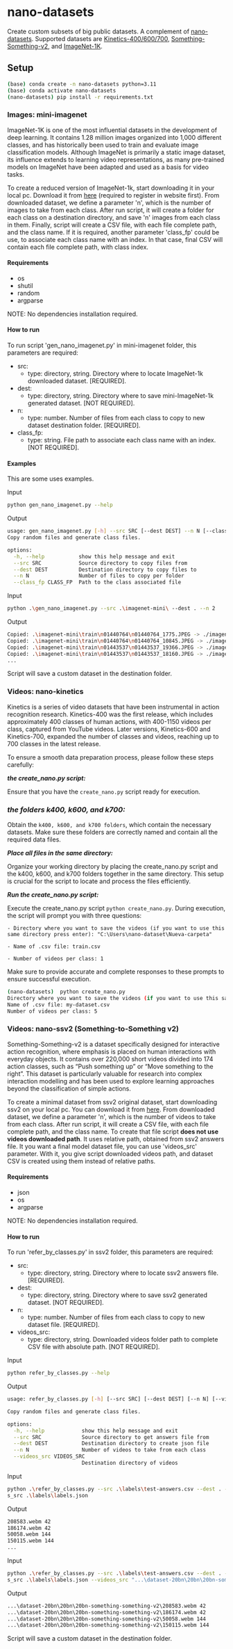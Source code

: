 # nano-datasets

Create custom subsets of big public datasets. A complement of [nano-datasets](https://github.com/BHI-Research/nano-datasets). Supported datasets are [Kinetics-400/600/700](https://github.com/cvdfoundation/kinetics-dataset), [Something-Something-v2](https://developer.qualcomm.com/software/ai-datasets/something-something), and [ImageNet-1K](https://www.image-net.org/download.php).

## Setup

```bash
(base) conda create -n nano-datasets python=3.11
(base) conda activate nano-datasets
(nano-datasets) pip install -r requirements.txt
```

### Images: mini-imagenet

ImageNet-1K is one of the most influential datasets in the development of deep learning. It contains 1.28 million images organized into 1,000 different classes, and has historically been used to train and evaluate image classification models. Although ImageNet is primarily a static image dataset, its influence extends to learning video representations, as many pre-trained models on ImageNet have been adapted and used as a basis for video tasks.

To create a reduced version of ImageNet-1k, start downloading it in your local pc. Download it from [here](https://www.kaggle.com/datasets/ifigotin/imagenetmini-1000) (required to register in website first). From downloaded dataset, we define a parameter 'n', which is the number
of images to take from each class. After run script, it will create a folder for each class on a destination directory, and save 'n' images
from each class in them. Finally, script will create a CSV file, with each file complete path, and the class name. If it is required, another
parameter 'class_fp' could be use, to associate each class name with an index. In that case, final CSV will contain each file complete path,
with class index.

#### Requirements
 - os
 - shutil
 - random
 - argparse

NOTE: No dependencies installation required.

#### How to run

To run script 'gen_nano_imagenet.py' in mini-imagenet folder, this parameters are required:

 - src:
   - type: directory, string. Directory where to locate ImageNet-1k downloaded dataset. [REQUIRED].
 - dest:
   - type: directory, string. Directory where to save mini-ImageNet-1k generated dataset. [NOT REQUIRED].
 - n:
   - type: number. Number of files from each class to copy to new dataset destination folder. [REQUIRED].
 - class_fp:
   - type: string. File path to associate each class name with an index. [NOT REQUIRED].

#### Examples

This are some uses examples.

Input
```bash
python gen_nano_imagenet.py --help
```
Output
```bash
usage: gen_nano_imagenet.py [-h] --src SRC [--dest DEST] --n N [--class_fp CLASS_FP]
Copy random files and generate class files.

options:
  -h, --help           show this help message and exit
  --src SRC            Source directory to copy files from
  --dest DEST          Destination directory to copy files to
  --n N                Number of files to copy per folder
  --class_fp CLASS_FP  Path to the class associated file
```

Input
```bash
python .\gen_nano_imagenet.py --src .\imagenet-mini\ --dest . --n 2
```
Output
```bash
Copied: .\imagenet-mini\train\n01440764\n01440764_1775.JPEG -> ./imagenetmini/images/n01440764\n01440764_1775.JPEG
Copied: .\imagenet-mini\train\n01440764\n01440764_10845.JPEG -> ./imagenetmini/images/n01440764\n01440764_10845.JPEG
Copied: .\imagenet-mini\train\n01443537\n01443537_19366.JPEG -> ./imagenetmini/images/n01443537\n01443537_19366.JPEG
Copied: .\imagenet-mini\train\n01443537\n01443537_18160.JPEG -> ./imagenetmini/images/n01443537\n01443537_18160.JPEG
...
```

Script will save a custom dataset in the destination folder.

### Videos: nano-kinetics

Kinetics is a series of video datasets that have been instrumental in action recognition research. Kinetics-400 was the first release, which includes approximately 400 classes of human actions, with 400-1150 videos per class, captured from YouTube videos. Later versions, Kinetics-600 and Kinetics-700, expanded the number of classes and videos, reaching up to 700 classes in the latest release.


To ensure a smooth data preparation process, please follow these steps carefully:

***the create_nano.py script:***

Ensure that you have the `create_nano.py` script ready for execution.

### ***the folders k400, k600, and k700:***

Obtain the `k400, k600, and k700 folders`, which contain the necessary datasets. Make sure these folders are correctly named and contain all the required data files.

***Place all files in the same directory:***

Organize your working directory by placing the create_nano.py script and the k400, k600, and k700 folders together in the same directory. This setup is crucial for the script to locate and process the files efficiently.

***Run the create_nano.py script:***

Execute the create_nano.py script `python create_nano.py`. During execution, the script will prompt you with three questions:

`- Directory where you want to save the videos (if you want to use this same directory press enter): "C:\Users\nano-dataset\Nueva-carpeta"
`

`- Name of .csv file: train.csv`

`- Number of videos per class: 1`

Make sure to provide accurate and complete responses to these prompts to ensure successful execution.

```bash
(nano-datasets)  python create_nano.py
Directory where you want to save the videos (if you want to use this same directory press enter): 
Name of .csv file: my-dataset.csv
Number of videos per class: 5
```

### Videos: nano-ssv2 (Something-to-Something v2)

Something-Something-v2 is a dataset specifically designed for interactive action recognition, where emphasis is placed on human interactions with everyday objects. It contains over 220,000 short videos divided into 174 action classes, such as “Push something up” or “Move something to the right”. This dataset is particularly valuable for research into complex interaction modelling and has been used to explore learning approaches beyond the classification of simple actions.

To create a minimal dataset from ssv2 original dataset, start downloading ssv2 on your local pc. You can download it from [here](https://www.qualcomm.com/developer/software/something-something-v-2-dataset/downloads). From downloaded dataset, we define a parameter 'n', which is the number of videos to take from each class. After run script, it will create a CSV file, with each file complete path, and the class name. To create that file script **does not use videos downloaded path**. It uses relative path, obtained from ssv2 answers file. It you want a final model dataset file, you can use 'videos_src' parameter. With it, you give script downloaded videos path, and dataset CSV is created using them instead of relative paths.

#### Requirements
 - json
 - os
 - argparse

NOTE: No dependencies installation required.

#### How to run

To run 'refer_by_classes.py' in ssv2 folder, this parameters are required:
 - src:
   - type: directory, string. Directory where to locate ssv2 answers file. [REQUIRED].
 - dest:
   - type: directory, string. Directory where to save ssv2 generated dataset. [NOT REQUIRED].
 - n:
   - type: number. Number of files from each class to copy to new dataset file. [REQUIRED].
 - videos_src:
   - type: directory, string. Downloaded videos folder path to complete CSV file with absolute path. [NOT REQUIRED].

Input
```bash
python refer_by_classes.py --help
```
Output
```bash
usage: refer_by_classes.py [-h] [--src SRC] [--dest DEST] [--n N] [--videos_src VIDEOS_SRC]

Copy random files and generate class files.

options:
  -h, --help            show this help message and exit
  --src SRC             Source directory to get answers file from
  --dest DEST           Destination directory to create json file
  --n N                 Number of videos to take from each class
  --videos_src VIDEOS_SRC
                        Destination directory of videos
```
Input
```bash
python .\refer_by_classes.py --src .\labels\test-answers.csv --dest . --n 2 --label
s_src .\labels\labels.json
```
Output
```bash
208583.webm 42
186174.webm 42
50058.webm 144
150115.webm 144
...
```
Input
```bash
python .\refer_by_classes.py --src .\labels\test-answers.csv --dest . --n 2 --label
s_src .\labels\labels.json --videos_src "...\dataset-20bn\20bn\20bn-something-something-v2"
```
Output
```bash
...\dataset-20bn\20bn\20bn-something-something-v2\208583.webm 42
...\dataset-20bn\20bn\20bn-something-something-v2\186174.webm 42
...\dataset-20bn\20bn\20bn-something-something-v2\50058.webm 144
...\dataset-20bn\20bn\20bn-something-something-v2\150115.webm 144
```

Script will save a custom dataset in the destination folder.

